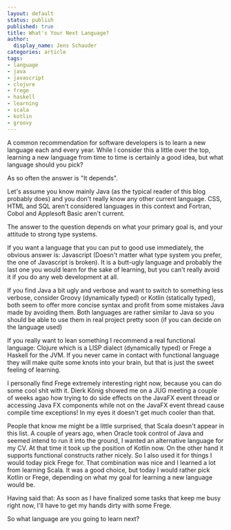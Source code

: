 ```yaml
---
layout: default
status: publish
published: true
title: What's Your Next Language?
author:
  display_name: Jens Schauder
categories: article
tags:
- language
- java
- javascript
- clojure
- frege
- haskell
- learning
- scala
- kotlin
- groovy
---
```


A common recommendation for software developers is to learn a new language each and every year.
While I consider this a little over the top, learning a new language from time to time is certainly a good
idea, but what language should you pick? 

As so often the answer is "It depends".

Let's assume you know mainly Java (as the typical reader of this blog probably does) and you don't really know 
any other current language. CSS, HTML and SQL aren't considered languages in this context and Fortran, Cobol and 
Applesoft Basic aren't current.

The answer to the question depends on what your primary goal is, and your attitude to strong type systems.

If you want a language that you can put to good use immediately, the obvious answer is: Javascript (Doesn't matter
what type system you prefer, the one of Javascript is broken). It is
a butt-ugly language and probably the last one you would learn for the sake of learning, but you 
can't really avoid it 
if you do any web development at all.

If you find Java a bit ugly and verbose and want to switch to something less verbose, consider Groovy (dynamically typed)
or Kotlin (statically typed), both seem to offer more concise syntax and profit from some mistakes Java made by
avoiding them. Both languages are rather similar to Java so you should be able to use them in real project
pretty soon (if you can decide on the language used)

If you really want to lean something I recommend a real functional language: Clojure which is a LISP dialect (dynamically typed)
or Frege a Haskell for the JVM. If you never came in contact with functional language they will make quite some 
knots into your brain, but that is just the sweet feeling of learning. 

I personally find Frege extremely interesting right now, because you can do some cool shit with it. Dierk König 
showed me on a JUG meeting a couple of weeks agao how trying to do side effects on the JavaFX event thread or 
accessing Java FX components while not on the JavaFX event thread cause compile time exceptions! In my eyes it doesn't
get much cooler than that.

People that know me might be a little surprised, that Scala doesn't appear in this list. A couple of years ago, when 
Oracle took control of Java and seemed intend to run it into the ground, I wanted an alternative language for my CV.
At that time it took up the position of Kotlin now. On the other hand it supports functional constructs rather nicely.
So I also used it for things I would today pick Frege for. That combination was nice and I learned a lot from
learning Scala. It was a good choice, but today I would rather pick Kotlin or Frege, depending on what my goal for
learning a new language would be. 

Having said that: As soon as I have finalized some tasks that keep me busy right now, I'll have to get my hands dirty with
some Frege.

So what language are you going to learn next?
